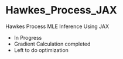 # Hawkes_Process_JAX
Hawkes Process MLE Inference Using JAX
* In Progress
* Gradient Calculation completed 
* Left to do optimization
